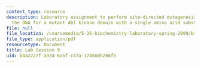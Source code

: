 ```yaml
---
content_type: resource
description: Laboratory assignment to perform site-directed mutagenesis to construct
  the DNA for a mutant Abl kinase domain with a single amino acid substitution.
file: null
file_location: /coursemedia/5-36-biochemistry-laboratory-spring-2009/b4a2227fa9346a5fc47a1745605266f5_ses9.pdf
file_type: application/pdf
resourcetype: Document
title: Lab Session 9
uid: b4a2227f-a934-6a5f-c47a-1745605266f5
---
```

